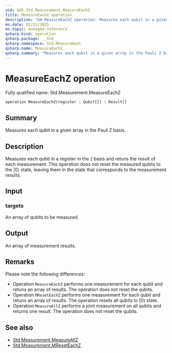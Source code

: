 ```yaml
---
uid: Qdk.Std.Measurement.MeasureEachZ
title: MeasureEachZ operation
description: "Q# MeasureEachZ operation: Measures each qubit in a given array in the Pauli Z basis."
ms.date: 01/22/2025
ms.topic: managed-reference
qsharp.kind: operation
qsharp.package: __Std__
qsharp.namespace: Std.Measurement
qsharp.name: MeasureEachZ
qsharp.summary: "Measures each qubit in a given array in the Pauli Z basis."
---
```


# MeasureEachZ operation

Fully qualified name: Std.Measurement.MeasureEachZ

```qsharp
operation MeasureEachZ(register : Qubit[]) : Result[]
```

## Summary
Measures each qubit in a given array in the Pauli Z basis.

## Description
Measures each qubit in a register in the `Z` basis
and retuns the result of each measurement.
This operation does not reset the measured qubits to the |0⟩ state,
leaving them in the state that corresponds to the measurement results.

## Input
### targets
An array of qubits to be measured.
## Output
An array of measurement results.

## Remarks
Please note the following differences:
- Operation `MeasureEachZ` performs one measurement for each qubit and retuns
  an array of results. The operation does not reset the qubits.
- Operation `MResetEachZ` performs one measurement for each qubit and retuns
  an array of results. The operation resets all qubits to |0⟩ state.
- Operation `MeasureAllZ` performs a joint measurement on all qubits
  and returns one result. The operation does not reset the qubits.

## See also
- [Std.Measurement.MeasureAllZ](xref:Qdk.Std.Measurement.MeasureAllZ)
- [Std.Measurement.MResetEachZ](xref:Qdk.Std.Measurement.MResetEachZ)
